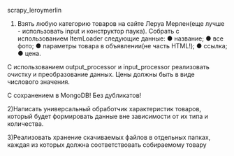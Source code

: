scrapy_leroymerlin

1) Взять любую категорию товаров на сайте Леруа Мерлен(еще лучше - использовать input и конструктор паука). Собрать с использованием ItemLoader следующие данные:
● название;
● все фото;
● параметры товара в объявлении(не часть HTML!);
● ссылка;
● цена.

С использованием output_processor и input_processor реализовать очистку и преобразование данных. Цены должны быть в виде числового значения.

С сохранением в MongoDB!
Без дубликатов!

2)Написать универсальный обработчик характеристик товаров, который будет формировать данные вне зависимости от их типа и количества.

3)Реализовать хранение скачиваемых файлов в отдельных папках, каждая из которых должна соответствовать собираемому товару
